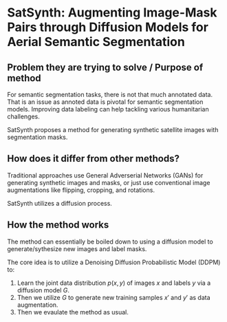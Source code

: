 # SatSynth: Augmenting Image-Mask Pairs through Diffusion Models for Aerial Semantic Segmentation

## Problem they are trying to solve / Purpose of method

For semantic segmentation tasks, there is not that much 
annotated data. That is an issue as annoted data is pivotal 
for semantic segmentation models. Improving data labeling 
can help tackling various humanitarian challenges.

SatSynth proposes a method for generating synthetic satellite images 
with segmentation masks.

## How does it differ from other methods?

Traditional approaches use General Adverserial Networks (GANs) for 
generating synthetic images and masks, or just use conventional 
image augmentations like flipping, cropping, and rotations.

SatSynth utilizes a diffusion process.


## How the method works

The method can essentially be boiled down to using a diffusion model 
to generate/sythesize new images and label masks.

The core idea is to utilize a Denoising Diffusion Probabilistic Model (DDPM) to:

1. Learn the joint data distribution $p(x,y)$ of images $x$ and labels $y$ via a diffusion model $G$.
2. Then we utilize $G$ to generate new training samples $x'$ and $y'$ as data augmentation.
3. Then we evaulate the method as usual.

